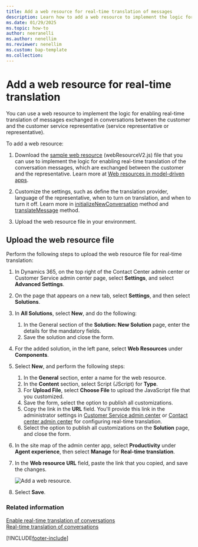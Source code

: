 ```yaml
---
title: Add a web resource for real-time translation of messages
description: Learn how to add a web resource to implement the logic for enabling real-time translation of messages exchanged between your customers and service representatives.
ms.date: 01/29/2025
ms.topic: how-to
author: neeranelli
ms.author: nenellim
ms.reviewer: nenellim
ms.custom: bap-template
ms.collection:
---
```

# Add a web resource for real-time translation

You can use a web resource to implement the logic for enabling real-time translation of messages exchanged in conversations between the customer and the customer service representative (service representative or representative).

To add a web resource:

1. Download the [sample web resource](https://github.com/microsoft/Dynamics365-Apps-Samples/tree/master/customer-service/omnichannel/real-time-translation) (webResourceV2.js) file that you can use to implement the logic for enabling real-time translation of the conversation messages, which are exchanged between the customer and the representative. Learn more at [Web resources in model-driven apps](/powerapps/developer/model-driven-apps/web-resources).

2. Customize the settings, such as define the translation provider, language of the representative, when to turn on translation, and when to turn it off. Learn more in [initializeNewConversation](../develop/reference/methods/initializeNewConversation.md) method and [translateMessage](../develop/reference/methods/translateMessage.md) method.

3. Upload the web resource file in your environment.

## Upload the web resource file

Perform the following steps to upload the web resource file for real-time translation:

1. In Dynamics 365, on the top right of the Contact Center admin center or Customer Service admin center page, select **Settings**, and select **Advanced Settings**.

2. On the page that appears on a new tab, select **Settings**, and then select **Solutions**.

3. In **All Solutions**, select **New**, and do the following:
   1. In the General section of the **Solution: New Solution** page, enter the details for the mandatory fields.
   2. Save the solution and close the form.

4. For the added solution, in the left pane, select **Web Resources** under **Components**.

5. Select **New**, and perform the following steps:
   1. In the **General** section, enter a name for the web resource.
   1. In the **Content** section, select Script (JScript) for **Type**.
   1. For **Upload File**, select **Choose File** to upload the JavaScript file that you customized.
   1. Save the form, select the option to publish all customizations.
   1. Copy the link in the **URL** field. You'll provide this link in the administrator settings in [Customer Service admin center](../implement/cs-admin-center.md) or [Contact center admin center](/dynamics365/contact-center/administer/cc-admin-center) for configuring real-time translation.
   1. Select the option to publish all customizations on the **Solution** page, and close the form.
   
6. In the site map of the admin center app, select **Productivity** under **Agent experience**, then select **Manage** for **Real-time translation**.

7. In the **Web resource URL** field, paste the link that you copied, and save the changes.

   ![Add a web resource.](../media/real-time-translation-web-resource.png "Add a web resource")
8. Select **Save**.

### Related information

[Enable real-time translation of conversations](../administer/enable-real-time-translation.md)  
[Real-time translation of conversations](../use/oc-real-time-translation.md)  


[!INCLUDE[footer-include](../../includes/footer-banner.md)]
